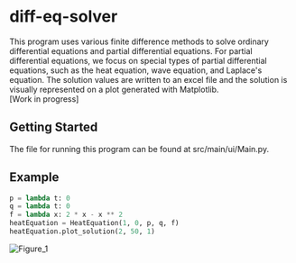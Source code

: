 # diff-eq-solver

This program uses various finite difference methods to solve ordinary differential equations and partial differential 
equations. For partial differential equations, we focus on special types of partial differential equations, such as the heat equation, wave equation, and Laplace's equation. The solution values are written to an excel file and the solution is visually represented on a plot generated with Matplotlib. <br>
[Work in progress]

## Getting Started

The file for running this program can be found at src/main/ui/Main.py. 

## Example
```python
p = lambda t: 0
q = lambda t: 0
f = lambda x: 2 * x - x ** 2
heatEquation = HeatEquation(1, 0, p, q, f)
heatEquation.plot_solution(2, 50, 1)
```
![Figure_1](https://user-images.githubusercontent.com/46363213/70382868-26dabb80-1918-11ea-91ef-ea636704b5ac.png)

